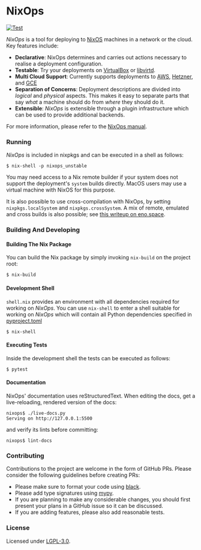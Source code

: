 # NixOps

[![Test](https://github.com/NixOS/nixops/workflows/CI/badge.svg)](https://github.com/NixOS/nixops/actions)

_NixOps_ is a tool for deploying to [NixOS](https://nixos.org) machines in a network or the cloud. Key features include:

- **Declarative**: NixOps determines and carries out actions necessary to realise a deployment configuration.
- **Testable**: Try your deployments on [VirtualBox](https://github.com/nix-community/nixops-vbox) or [libvirtd](https://github.com/nix-community/nixops-libvirtd).
- **Multi Cloud Support**: Currently supports deployments to [AWS](https://github.com/NixOS/nixops-aws), [Hetzner](https://github.com/NixOS/nixops-hetzner), and [GCE](https://github.com/AmineChikhaoui/nixops-gce)
- **Separation of Concerns**: Deployment descriptions are divided into _logical_ and _physical_ aspects. This makes it easy to separate parts that say _what_ a machine should do from _where_ they should do it.
- **Extensible**: _NixOps_ is extensible through a plugin infrastructure which can be used to provide additional backends.

For more information, please refer to the [NixOps manual](https://nixos.org/nixops/manual/).

### Running

_NixOps_ is included in nixpkgs and can be executed in a shell as follows:

```
$ nix-shell -p nixops_unstable
```

You may need access to a Nix remote builder if your system does not support the deployment's `system` builds directly. MacOS users may use a virtual machine with NixOS for this purpose.

It is also possible to use cross-compilation with NixOps, by setting `nixpkgs.localSystem` and `nixpkgs.crossSystem`. A mix of remote, emulated and cross builds is also possible; see [this writeup on eno.space](https://eno.space/blog//2021/08/nixos-on-underpowered-devices).

### Building And Developing

#### Building The Nix Package

You can build the Nix package by simply invoking `nix-build` on the project root:

```
$ nix-build
```

#### Development Shell

`shell.nix` provides an environment with all dependencies required for working on _NixOps_. You can use `nix-shell` to
enter a shell suitable for working on _NixOps_ which will contain all Python dependencies specified in [pyproject.toml](./pyproject.toml)

```
$ nix-shell
```

#### Executing Tests

Inside the development shell the tests can be executed as follows:

```
$ pytest
```

#### Documentation

NixOps' documentation uses reStructuredText. When editing the docs,
get a live-reloading, rendered version of the docs:

```
nixops$ ./live-docs.py
Serving on http://127.0.0.1:5500
```

and verify its lints before committing:

```
nixops$ lint-docs
```

### Contributing

Contributions to the project are welcome in the form of GitHub PRs. Please consider the following guidelines before creating PRs:

- Please make sure to format your code using [black](https://github.com/psf/black).
- Please add type signatures using [mypy](http://mypy-lang.org/).
- If you are planning to make any considerable changes, you should first present your plans in a GitHub issue so it can be discussed.
- If you are adding features, please also add reasonable tests.

### License

Licensed under [LGPL-3.0](./COPYING).
